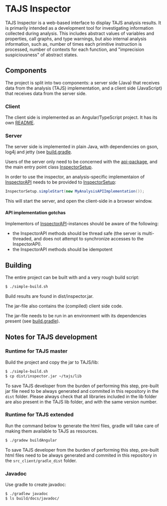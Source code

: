 # TAJS Inspector

TAJS Inspector is a web-based interface to display TAJS analysis results. It is primarily intended as a development tool for investigating information collected during analysis. This includes abstract values of variables and properties, call graphs, and type warnings, but also internal analysis information, such as, number of times each primitive instruction is processed, number of contexts for each function, and "imprecision suspiciousness" of abstract states.

## Components

The project is split into two components: a server side (Java) that receives data from the analysis (TAJS) implementation, and a
client side (JavaScript) that receives data from the server side.

### Client

The client side is implemented as an Angular/TypeScript project. It has its own [README](src_client/README.md).

### Server

The server side is implemented in plain Java, with dependencies on gson, log4j and jetty (see [build.gradle](build.gradle).

Users of the server only need to be concerned with the [api-package](src/dk/brics/inspector/api), and the main entry point class [InspectorSetup](src/dk/brics/inspector/InspectorSetup.java).

In order to use the inspector, an analysis-specific implementaion of [InspectorAPI](src/dk/brics/inspector/api/InspectorAPI.java) needs to be provided to [InspectorSetup](src/dk/brics/inspector/InspectorSetup.java):

 ```java
InspectorSetup.simpleStart(new MyAnalysisAPIImplementation());
```

This will start the server, and open the client-side in a browser window.


#### API implementation gotchas

Implementors of [InspectorAPI](src/dk/brics/inspector/api/InspectorAPI.java)-instances should be aware of the following:

- the InspectorAPI methods should be thread safe (the server is multi-threaded, and does not attempt to synchronize accesses to the InspectorAPI).
- the InspectorAPI methods should be idempotent

## Building

The entire project can be built with and a very rough build script:

```bash
$ ./simple-build.sh
```

Build results are found in dist/inspector.jar.

The jar-file also contains the (compiled) client side code.

The jar-file needs to be run in an environment with its dependencies present (see [build.gradle](build.gradle)).

## Notes for TAJS development

### Runtime for TAJS master

Build the project and copy the jar to TAJS/lib:

```bash
$ ./simple-build.sh
$ cp dist/inspector.jar ~/tajs/lib
```

To save TAJS developer from the burden of performing this step, pre-built jar file need to be always generated and commited in this repository in the `dist` folder.
Please always check that all libraries included in the lib folder are also present in the TAJS lib folder, and with the same version number.

### Runtime for TAJS extended

Run the command below to generate the html files, gradle will take care of making them available to TAJS as resources.
```bash
$ ./gradew buildAngular
```
To save TAJS developer from the burden of performing this step, pre-built html files need to be always generated and commited in this repository in the `src_client/gradle_dist` folder.

### Javadoc

Use gradle to create javadoc:
```bash
$ ./gradlew javadoc
$ ls build/docs/javadoc/
```
